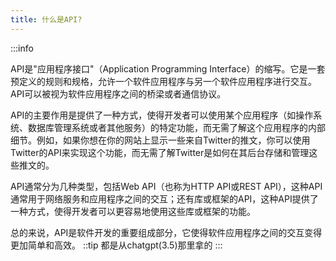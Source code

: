 ```yaml
---
title: 什么是API?
---
```

:::info

API是"应用程序接口"（Application Programming Interface）的缩写。它是一套预定义的规则和规格，允许一个软件应用程序与另一个软件应用程序进行交互。API可以被视为软件应用程序之间的桥梁或者通信协议。

API的主要作用是提供了一种方式，使得开发者可以使用某个应用程序（如操作系统、数据库管理系统或者其他服务）的特定功能，而无需了解这个应用程序的内部细节。例如，如果你想在你的网站上显示一些来自Twitter的推文，你可以使用Twitter的API来实现这个功能，而无需了解Twitter是如何在其后台存储和管理这些推文的。

API通常分为几种类型，包括Web API（也称为HTTP API或REST API），这种API通常用于网络服务和应用程序之间的交互；还有库或框架的API，这种API提供了一种方式，使得开发者可以更容易地使用这些库或框架的功能。

总的来说，API是软件开发的重要组成部分，它使得软件应用程序之间的交互变得更加简单和高效。
::tip
都是从chatgpt(3.5)那里拿的
:::

